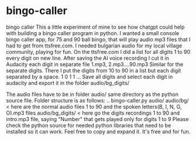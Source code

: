 # bingo-caller
bingo caller
This a little experiment of mine to see how chatgpt could help with building a bingo caller program in python.
I wanted a small console bingo caller app, for 75 and 90 ball bingo, that will play audio mp3 files that I had to get from ttsfree.com. I needed bulgarian audio for my local village community, playing for fun.
On the ttsfree.com I did a list for all digits 1 to 90 every digit on new line. After saving the AI voice recording I cut it in Audacity each digit in separate file 1.mp3, 2.mp3....90.mp3
Similar for the separate digits. There I put the digits from 10 to 90 in a list but each digit separated by a space.
1 0
1 1
...
Save all digits and select each digit in audacity and export it in the folder audio/bg_digits/

The audio files have to be in folder audio/ same directory as the python source file.
Folder structure is as follows:
..
bingo-caller.py
audio/
audio/bg/ < here are the normal audio files 1 to 90 and the spoken letters(B, I, N, G, O).mp3 files
audio/bg_digits/ < here go the digits recordings 1 to 90 and intro.mp3 file, saying "Number" that gets played only for digits 1 to 9
Please check the python source for needed python libraries that need to be installed so it can work.
Feel free to copy and expand it. It's free and for fun.
